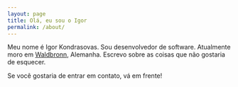 ```yaml
---
layout: page
title: Olá, eu sou o Igor
permalink: /about/
---
```


Meu nome é Igor Kondrasovas. Sou desenvolvedor de software. Atualmente moro em [Waldbronn](http://www.waldbronn.de), Alemanha. Escrevo sobre as coisas que não gostaria de esquecer.

Se você gostaria de entrar em contato, vá em frente!
